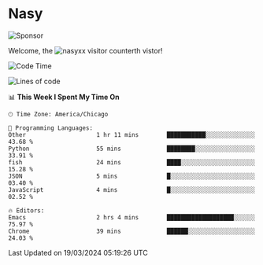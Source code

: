 # Nasy

<!--
<p align="center">
<img height="200" src="https://github-readme-stats.vercel.app/api?username=nasyxx&count_private=true&show_icons=true&theme=dracula&include_all_commits=true"/>
<img height="200" src="https://github-readme-stats.vercel.app/api/top-langs/?username=nasyxx&theme=dracula&hide=html,jupyter+notebook&count_private=true&show_icons=true"/>
</p>

  
----------------
-->

![Sponsor](https://img.shields.io/static/v1.svg?label=Sponsor&message=%E2%9D%A4&logo=GitHub&style=flat&color=pink)
 
Welcome, the ![nasyxx visitor counter](https://count.getloli.com/get/@nasyxx?theme=rule34)th vistor!
 
<!--START_SECTION:waka-->
![Code Time](http://img.shields.io/badge/Code%20Time-4%2C354%20hrs%209%20mins-blue)

![Lines of code](https://img.shields.io/badge/From%20Hello%20World%20I%27ve%20Written-6.3%20million%20lines%20of%20code-blue)

📊 **This Week I Spent My Time On** 

```text
🕑︎ Time Zone: America/Chicago

💬 Programming Languages: 
Other                    1 hr 11 mins        ███████████░░░░░░░░░░░░░░   43.68 % 
Python                   55 mins             ████████░░░░░░░░░░░░░░░░░   33.91 % 
fish                     24 mins             ████░░░░░░░░░░░░░░░░░░░░░   15.28 % 
JSON                     5 mins              █░░░░░░░░░░░░░░░░░░░░░░░░   03.40 % 
JavaScript               4 mins              █░░░░░░░░░░░░░░░░░░░░░░░░   02.52 % 

🔥 Editors: 
Emacs                    2 hrs 4 mins        ███████████████████░░░░░░   75.97 % 
Chrome                   39 mins             ██████░░░░░░░░░░░░░░░░░░░   24.03 % 
```


 Last Updated on 19/03/2024 05:19:26 UTC
<!--END_SECTION:waka-->

<!-- ![visitors](https://visitor-badge.laobi.icu/badge?page_id=nasyxx.nasyxx) -->
